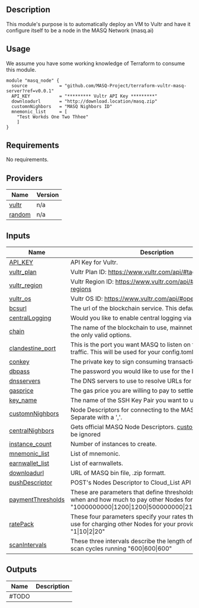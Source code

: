 ## Description
This module's purpose is to automatically deploy an VM to Vultr and have it configure itself to be a node in the MASQ Network (masq.ai)

## Usage
We assume you have some working knowledge of Terraform to consume this module.
```HCL
module "masq_node" {
  source            = "github.com/MASQ-Project/terraform-vultr-masq-server?ref=v0.0.1"
  API_KEY           = "********* Vultr API Key *********"
  downloadurl       = "http://download.location/masq.zip"
  customnNighbors   = "MASQ Nighbors ID"
  mnemonic_list     = [ 
    "Test Workds One Two Thhee" 
    ]
}
```
<!-- BEGIN_TF_DOCS -->
## Requirements
No requirements.

## Providers

| Name | Version |
|------|---------|
| <a name="provider_vultr"></a> [vultr](#provider\_vultr) | n/a |
| <a name="provider_random"></a> [random](#provider\_random) | n/a |

## Inputs

| Name | Description | Type | Default | Required |
|------|-------------|------|---------|:--------:|
| <a name="input_API_KEY"></a> [API\_KEY](#input\_API_\KEY) | API Key for Vultr. | `string` | `""` | Yes |
| <a name="input_vultr_plan"></a> [vultr\_plan](#input\_vultr\_plan) | Vultr Plan ID: https://www.vultr.com/api/#tag/plans | `string` | `""` | no |
| <a name="input_vultr_region"></a> [vultr\_region](#input\_vultr\_region) | Vultr Region ID: https://www.vultr.com/api/#operation/list-regions | `string` | `""` | no |
| <a name="input_vultr_os"></a> [vultr\_os](#input\_vultr\_os) | Vultr OS ID: https://www.vultr.com/api/#operation/list-os | `string` | `""` | no |
| <a name="input_bcsurl"></a> [bcsurl](#input\_bcsurl) | The url of the blockchain service.  This defaults to ropsten url. | `string` | `"https://ropsten.infura.io/v3/0ead23143b174f6983c76f69ddcf4026"` | no |
| <a name="input_centralLogging"></a> [centralLogging](#input\_centralLogging) | Would you like to enable central logging via cloudwatch logs. | `bool` | `false` | no |
| <a name="input_chain"></a> [chain](#input\_chain) | The name of the blockchain to use, mainnet and ropsten are the only valid options. | `string` | `"ropsten"` | no |
| <a name="input_clandestine_port"></a> [clandestine\_port](#input\_clandestine\_port) | This is the port you want MASQ to listen on for clandestine traffic.  This will be used for your config.toml and SG settings. | `number` | `null` | no |
| <a name="input_conkey"></a> [conkey](#input\_conkey) | The private key to sign consuming transactions. | `string` | `""` | no |
| <a name="input_dbpass"></a> [dbpass](#input\_dbpass) | The password you would like to use for the MASQ DB. | `string` | `"Whynotchangeme123"` | no |
| <a name="input_dnsservers"></a> [dnsservers](#input\_dnsservers) | The DNS servers to use to resolve URLs for requests. | `string` | `"1.0.0.1,1.1.1.1,8.8.8.8,9.9.9.9"` | no |
| <a name="input_gasprice"></a> [gasprice](#input\_gasprice) | The gas price you are willing to pay to settle transactions. | `number` | `50` | no |
| <a name="input_key_name"></a> [key\_name](#input\_key\_name) | The name of the SSH Key Pair you want to use. | `string` | `""` | no |
| <a name="input_customnNighbors"></a> [customnNighbors](#input\_customnNighbors) | Node Descriptors for connecting to the MASQ network. Separate with a ','. | `string` | `""` | no |
| <a name="input_centralNighbors"></a> [centralNighbors](#input\_centralNighbors) | Gets official MASQ Node Descriptors. [customnNighbors](#input\_customnNighbors) will be ignored | `bool` | `false` | no |
| <a name="input_instance_count"></a> [instance\_count](#input\_instance\_count) | Number of instances to create. | `number` | `1` | no |
| <a name="input_mnemonic_list"></a> [mnemonic\_list](#input\_mnemonic\_list) | List of mnemonic. | `list` | `[""]` | yes |
| <a name="input_earnwallet_list"></a> [earnwallet\_list](#input\_earnwallet\_list) | List of earnwallets. | `list` | `[""]` | no |
| <a name="input_downloadurl"></a> [downloadurl](#input\_downloadurl) | URL of MASQ bin file, .zip formatt. | `string` | `""` | yes |
| <a name="input_pushDescriptor"></a> [pushDescriptor](#input\_pushDescriptor) | POST's Nodes Descriptor to Cloud_List API | `bool` | `false` | no |
| <a name="input_paymentThresholds"></a> [paymentThresholds](#input\_paymentThresholds) | These are parameters that define thresholds to determine when and how much to pay other Nodes for routing "1000000000\|1200\|1200\|500000000\|21600\|500000000" | `string` | `""` | no |
| <a name="input_ratePack"></a> [ratePack](#input\_ratePack) | These four parameters specify your rates that your Node will use for charging other Nodes for your provided services "1\|10\|2\|20"  | `string` | `""` | no |
| <a name="input_scanIntervals"></a> [scanIntervals](#input\_scanIntervals) | These three intervals describe the length of three different scan cycles running "600\|600\|600" | `string` | `""` | no |








## Outputs

| Name | Description |
|------|-------------|
#TODO|
<!-- END_TF_DOCS -->